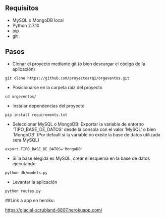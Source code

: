 
## Requisitos

+ MySQL o MongoDB local
+ Python 2.7.10
+ pip 
+ git

## Pasos

+ Clonar el proyecto mediante git (o bien descargar el código de la aplicación)  


```
git clone https://github.com/proyectoarq1/orgeventos.git
```

+ Posicionarse en la carpeta raiz del proyecto

```
cd orgeventos/
```

+ Instalar dependencias del proyecto

```
pip install requirements.txt
```

+ Seleccionar MySQL o MongoDB: Exportar la variable de entorno 'TIPO_BASE_DE_DATOS' desde la consola con el valor 'MySQL' o bien 'MongoDB' (Por default si la variable no existe la base de datos utilizada sera MySQL) 

```
export TIPO_BASE_DE_DATOS='MongoDB'
```

+ Si la base elegida es MySQL, crear el esquema en la base de datos ejecutando:

```
python db/models.py
```

+ Levantar la aplicación

```
python routes.py
```

##Link a app en heroku:

https://glacial-scrubland-6807.herokuapp.com/